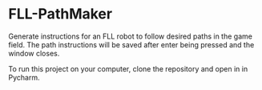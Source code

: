 # FLL-PathMaker
Generate instructions for an FLL robot to follow desired paths in the game field.
The path instructions will be saved after enter being pressed and the window closes.

To run this project on your computer, clone the repository and open in in Pycharm.
